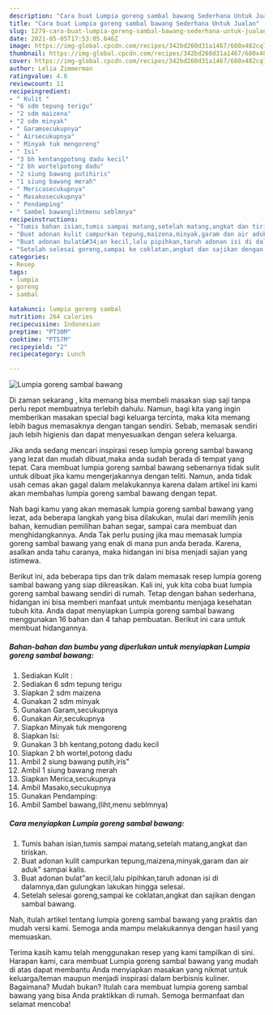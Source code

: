 ```yaml
---
description: "Cara buat Lumpia goreng sambal bawang Sederhana Untuk Jualan"
title: "Cara buat Lumpia goreng sambal bawang Sederhana Untuk Jualan"
slug: 1279-cara-buat-lumpia-goreng-sambal-bawang-sederhana-untuk-jualan
date: 2021-05-05T17:53:05.646Z
image: https://img-global.cpcdn.com/recipes/342bd260d31a1467/680x482cq70/lumpia-goreng-sambal-bawang-foto-resep-utama.jpg
thumbnail: https://img-global.cpcdn.com/recipes/342bd260d31a1467/680x482cq70/lumpia-goreng-sambal-bawang-foto-resep-utama.jpg
cover: https://img-global.cpcdn.com/recipes/342bd260d31a1467/680x482cq70/lumpia-goreng-sambal-bawang-foto-resep-utama.jpg
author: Lelia Zimmerman
ratingvalue: 4.6
reviewcount: 11
recipeingredient:
- " Kulit "
- "6 sdm tepung terigu"
- "2 sdm maizena"
- "2 sdm minyak"
- " Garamsecukupnya"
- " Airsecukupnya"
- " Minyak tuk mengoreng"
- " Isi"
- "3 bh kentangpotong dadu kecil"
- "2 bh wortelpotong dadu"
- "2 siung bawang putihiris"
- "1 siung bawang merah"
- " Mericasecukupnya"
- " Masakosecukupnya"
- " Pendamping"
- " Sambel bawanglihtmenu seblmnya"
recipeinstructions:
- "Tumis bahan isian,tumis sampai matang,setelah matang,angkat dan tiriskan."
- "Buat adonan kulit campurkan tepung,maizena,minyak,garam dan air aduk&#34; sampai kalis."
- "Buat adonan bulat&#34;an kecil,lalu pipihkan,taruh adonan isi di dalamnya,dan gulungkan lakukan hingga selesai."
- "Setelah selesai goreng,sampai ke coklatan,angkat dan sajikan dengan sambal bawang."
categories:
- Resep
tags:
- lumpia
- goreng
- sambal

katakunci: lumpia goreng sambal 
nutrition: 264 calories
recipecuisine: Indonesian
preptime: "PT30M"
cooktime: "PT57M"
recipeyield: "2"
recipecategory: Lunch

---
```



![Lumpia goreng sambal bawang](https://img-global.cpcdn.com/recipes/342bd260d31a1467/680x482cq70/lumpia-goreng-sambal-bawang-foto-resep-utama.jpg)

Di zaman  sekarang , kita memang bisa membeli masakan siap saji tanpa perlu repot membuatnya terlebih dahulu. Namun, bagi kita yang ingin memberikan masakan special bagi keluarga tercinta, maka kita memang lebih bagus memasaknya dengan tangan sendiri. Sebab, memasak sendiri jauh lebih higienis dan dapat menyesuaikan dengan selera keluarga.

Jika anda sedang mencari inspirasi resep lumpia goreng sambal bawang yang lezat dan mudah dibuat,maka anda sudah berada di tempat yang tepat. Cara membuat lumpia goreng sambal bawang  sebenarnya tidak sulit untuk dibuat jika kamu mengerjakannya dengan teliti. Namun, anda tidak usah cemas akan gagal dalam melakukannya 
karena dalam artikel ini kami akan membahas lumpia goreng sambal bawang dengan tepat.  



Nah bagi kamu yang akan memasak lumpia goreng sambal bawang yang lezat, ada beberapa langkah yang bisa dilakukan, mulai dari memilih jenis bahan, kemudian pemilihan bahan segar, sampai cara membuat dan menghidangkannya. Anda Tak perlu pusing jika mau memasak lumpia goreng sambal bawang yang enak di mana pun anda berada. Karena, asalkan anda  tahu caranya, maka hidangan ini bisa menjadi sajian yang istimewa.

Berikut ini, ada beberapa tips dan trik dalam memasak resep lumpia goreng sambal bawang yang siap dikreasikan. Kali ini, yuk kita coba buat lumpia goreng sambal bawang sendiri di rumah. Tetap dengan bahan sederhana, hidangan ini bisa memberi manfaat untuk membantu menjaga kesehatan tubuh kita. Anda dapat menyiapkan Lumpia goreng sambal bawang menggunakan 16 bahan dan 4 tahap pembuatan. Berikut ini cara untuk membuat hidangannya.

<!--inarticleads1-->

##### Bahan-bahan dan bumbu yang diperlukan untuk menyiapkan Lumpia goreng sambal bawang:

1. Sediakan  Kulit :
1. Sediakan 6 sdm tepung terigu
1. Siapkan 2 sdm maizena
1. Gunakan 2 sdm minyak
1. Gunakan  Garam,secukupnya
1. Gunakan  Air,secukupnya
1. Siapkan  Minyak tuk mengoreng
1. Siapkan  Isi:
1. Gunakan 3 bh kentang,potong dadu kecil
1. Siapkan 2 bh wortel,potong dadu
1. Ambil 2 siung bawang putih,iris&#34;
1. Ambil 1 siung bawang merah
1. Siapkan  Merica,secukupnya
1. Ambil  Masako,secukupnya
1. Gunakan  Pendamping:
1. Ambil  Sambel bawang,(liht,menu seblmnya)




<!--inarticleads2-->

##### Cara menyiapkan Lumpia goreng sambal bawang:

1. Tumis bahan isian,tumis sampai matang,setelah matang,angkat dan tiriskan.
1. Buat adonan kulit campurkan tepung,maizena,minyak,garam dan air aduk&#34; sampai kalis.
1. Buat adonan bulat&#34;an kecil,lalu pipihkan,taruh adonan isi di dalamnya,dan gulungkan lakukan hingga selesai.
1. Setelah selesai goreng,sampai ke coklatan,angkat dan sajikan dengan sambal bawang.




Nah, itulah artikel tentang  lumpia goreng sambal bawang  yang praktis dan mudah versi kami. Semoga anda mampu melakukannya dengan hasil yang memuaskan. 

Terima kasih kamu telah menggunakan resep yang kami tampilkan di sini. Harapan kami, cara membuat  Lumpia goreng sambal bawang yang mudah di atas dapat membantu Anda menyiapkan masakan yang nikmat untuk keluarga/teman maupun menjadi inspirasi dalam berbisnis kuliner. Bagaimana? Mudah bukan? Itulah cara membuat lumpia goreng sambal bawang yang bisa Anda praktikkan di rumah. Semoga bermanfaat dan selamat mencoba!

